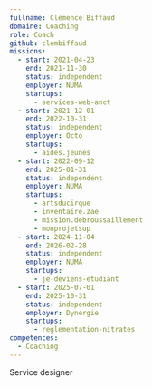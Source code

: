 ```yaml
---
fullname: Clémence Biffaud
domaine: Coaching
role: Coach
github: clembiffaud
missions:
  - start: 2021-04-23
    end: 2021-11-30
    status: independent
    employer: NUMA
    startups:
      - services-web-anct
  - start: 2021-12-01
    end: 2022-10-31
    status: independent
    employer: Octo
    startups:
      - aides.jeunes
  - start: 2022-09-12
    end: 2025-01-31
    status: independent
    employer: NUMA
    startups:
      - artsducirque
      - inventaire.zae
      - mission.debroussaillement
      - monprojetsup
  - start: 2024-11-04
    end: 2026-02-28
    status: independent
    employer: NUMA
    startups:
      - je-deviens-etudiant
  - start: 2025-07-01
    end: 2025-10-31
    status: independent
    employer: Dynergie
    startups:
      - reglementation-nitrates
competences:
  - Coaching
---
```

Service designer